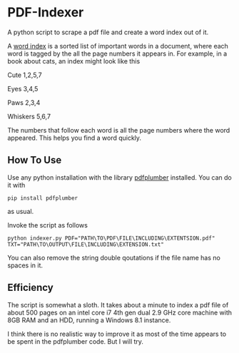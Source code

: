 # PDF-Indexer
A python script to scrape a pdf file and create a word index out of it.

A [word index](https://en.wikipedia.org/wiki/Index_(publishing)#Purpose) is a sorted list of important words in a document, where each word is tagged by the all the page numbers it appears in. For example, in a book about cats, an index might look like this 

Cute 1,2,5,7

Eyes 3,4,5

Paws 2,3,4

Whiskers 5,6,7

The numbers that follow each word is all the page numbers where the word appeared. This helps you find a word quickly.

## How To Use

Use any python installation with the library [pdfplumber](https://github.com/jsvine/pdfplumber) installed. You can do it with 

    pip install pdfplumber
    
as usual.

Invoke the script as follows

    python indexer.py PDF="PATH\TO\PDF\FILE\INCLUDING\EXTENTSION.pdf" TXT="PATH\TO\OUTPUT\FILE\INCLUDING\EXTENSION.txt"

You can also remove the string double qoutations if the file name has no spaces in it.

## Efficiency

The script is somewhat a sloth. It takes about a minute to index a pdf file of about 500 pages on an intel core i7 4th gen dual 2.9 GHz core machine with 8GB RAM and an HDD, running a Windows 8.1 instance. 

I think there is no realistic way to improve it as most of the time appears to be spent in the pdfplumber code. But I will try.  
